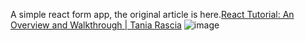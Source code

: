 A simple react form app, the original article is here.[React Tutorial: An Overview and Walkthrough | Tania Rascia](https://www.taniarascia.com/getting-started-with-react/)
![image](https://user-images.githubusercontent.com/30455020/140253014-ada6f51e-118c-4c40-8e07-f12814efef7b.png)
